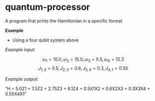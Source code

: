 # quantum-processor
A program that prints the Hamiltonian in a specific format

**Example**

* Using a four qubit system above

*Example input:*

$$ω_1 = 10.0, ω_2 = 15.0, ω_3 = 5.5, ω_4 = 12.2$$
$$J_{1,2} = 0.5, J_{2,3} = 0.6, J_{3,4} = 0.3, J_{4,1} = 0.55$$

*Example output:*

“H = 5.0Z1 + 7.5Z2 + 2.75Z3 + 6.1Z4 + 0.5X1X2 + 0.6X2X3 + 0.3X3X4 + 0.55X4X1”

